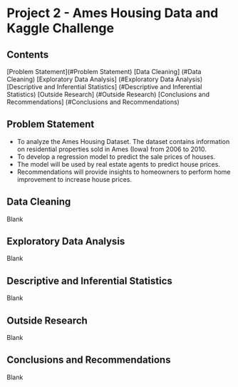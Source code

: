 # Project 2 - Ames Housing Data and Kaggle Challenge

## Contents

[Problem Statement](#Problem Statement)
[Data Cleaning] (#Data Cleaning)
[Exploratory Data Analysis] (#Exploratory Data Analysis)
[Descriptive and Inferential Statistics] (#Descriptive and Inferential Statistics)
[Outside Research] (#Outside Research)
[Conclusions and Recommendations] (#Conclusions and Recommendations)

## Problem Statement

- To analyze the Ames Housing Dataset. The dataset contains information on residential properties sold in Ames (Iowa) from 2006 to 2010.
- To develop a regression model to predict the sale prices of houses.
- The model will be used by real estate agents to predict house prices.
- Recommendations will provide insights to homeowners to perform home improvement to increase house prices.

## Data Cleaning

Blank

## Exploratory Data Analysis

Blank

## Descriptive and Inferential Statistics

Blank

## Outside Research

Blank

## Conclusions and Recommendations

Blank




